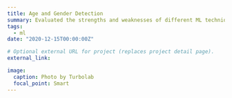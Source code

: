 ```yaml
---
title: Age and Gender Detection 
summary: Evaluated the strengths and weaknesses of different ML techniques for the correct classification of human faces and developed industry-level CNNs using Keras to identify the age and gender of human facial images. [Report](https://drive.google.com/file/d/1JQuIZODHtL9UPPHNvHLRWVbHsdluZDSD/view) | [Code](https://github.com/kubershahi/ashoka-iml)
tags:
  - ml
date: "2020-12-15T00:00:00Z"

# Optional external URL for project (replaces project detail page).
external_link: 

image:
  caption: Photo by Turbolab
  focal_point: Smart
---
```

